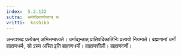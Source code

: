 ```yaml
---
index:  5.2.132
sutra:  धर्मशीलवर्णान्ताच् च
vritti:  kashika 
---
```


अन्तःशब्दः प्रत्येकम् अभिसम्बध्यते। धर्माद्यन्तात् प्रातिपदिकातिनिः प्रत्ययो नियम्यते। ब्रह्मणानां धर्मो ब्राह्मणधर्मः, सो ऽस्य अस्ति इति ब्राह्मणधर्मी। ब्राह्मणशीली। ब्राह्मणवर्णी।

